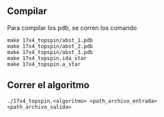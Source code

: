 ## Compilar

Para compilar los pdb, se corren los comando  
```
make 17x4_topspin/abst_1.pdb
make 17x4_topspin/abst_2.pdb
make 17x4_topspin/abst_3.pdb
make 17x4_topspin.ida_star
make 17x4_topspin.a_star
```

## Correr el algoritmo

```
./17x4_topspin.<algoritmo> <path_archivo_entrada> <path_archivo_salida>
```